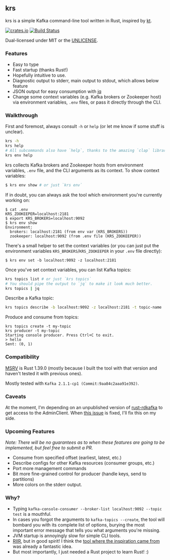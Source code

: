 krs
---
krs is a simple Kafka command-line tool written in Rust, inspired by [kt](https://github.com/fgeller/kt).

[![crates.io](https://img.shields.io/crates/v/krs.svg)](https://crates.io/crates/krs)
[![Build Status](https://travis-ci.org/igozali/krs.svg?branch=master)](https://travis-ci.org/igozali/krs)

Dual-licensed under MIT or the [UNLICENSE](https://unlicense.org/).

### Features

*   Easy to type
*   Fast startup (thanks Rust!)
*   Hopefully intuitive to use.
*   Diagnostic output to stderr, main output to stdout, which allows below feature
*   JSON output for easy consumption with [jq](https://stedolan.github.io/jq/)
*   Change some context variables (e.g. Kafka brokers or Zookeeper host) via environment variables, `.env` files, or pass it directly through the CLI.

### Walkthrough

First and foremost, always consult `-h` or `help` (or let me know if some stuff
is unclear).
```bash
krs -h
krs help
# All subcommands also have `help`, thanks to the amazing `clap` library.
krs env help
```

krs collects Kafka brokers and Zookeeper hosts from environment variables,
`.env` file, and the CLI arguments as its context. To show context variables:
```bash
$ krs env show # or just `krs env`
```

If in doubt, you can always ask the tool which environment you're currently
working on:
```
$ cat .env
KRS_ZOOKEEPER=localhost:2181
$ export KRS_BROKERS=localhost:9092
$ krs env show
Environment:
  brokers: localhost:2181 (from env var (KRS_BROKERS))
  zookeeper: localhost:9092 (from .env file (KRS_ZOOKEEPER))
```

There's a small helper to set the context variables (or you can just put the
environment variables `KRS_BROKERS`/`KRS_ZOOKEEPER` in your `.env` file
directly):
```
$ krs env set -b localhost:9092 -z localhost:2181
```

Once you've set context variables, you can list Kafka topics:
```bash
krs topics list # or just `krs topics`
# You should pipe the output to `jq` to make it look much better.
krs topics | jq
```

Describe a Kafka topic: 
```bash
krs topics describe -b localhost:9092 -z localhost:2181 -t topic-name
```

Produce and consume from topics:
```
krs topics create -t my-topic
krs producer -t my-topic
Starting console producer. Press Ctrl+C to exit.
> hello
Sent: (0, 1)
```

### Compatibility

[MSRV](https://github.com/rust-embedded/wg/blob/master/ops/msrv.md) is Rust
1.39.0 (mostly because I built the tool with that version and haven't tested it
with previous ones).

Mostly tested with `Kafka 2.1.1-cp1 (Commit:9aa84c2aaa91e392)`.

### Caveats

At the moment, I'm depending on an unpublished version of
[rust-rdkafka](https://github.com/fede1024/rust-rdkafka) to get access to the
AdminClient. When [this
issue](https://github.com/fede1024/rust-rdkafka/issues/179) is fixed, I'll fix
this on my side.

### Upcoming Features

_Note: There will be no guarantees as to when these features are going to be
implemented, but feel free to submit a PR._

* Consume from specified offset (earliest, latest, etc.)
* Describe configs for other Kafka resources (consumer groups, etc.)
* Port more management commands
* Bit more fine-grained control for producer (handle keys, send to partitions)
* More colors on the stderr output.

### Why?

* Typing `kafka-console-consumer --broker-list localhost:9092 --topic test` is
  a mouthful.
* In cases you forgot the arguments to `kafka-topics --create`, the tool will
  bombard you with its complete list of options, burying the most important
  error message that tells you what arguments you're missing.
* JVM startup is annoyingly slow for simple CLI tools.
* [RIIR](https://github.com/ansuz/RIIR), but in good spirit! I think the [tool
  where the inspiration came from](https://github.com/fgeller/kt) was already a
  fantastic idea.
* But most importantly, I just needed a Rust project to learn Rust! :)
